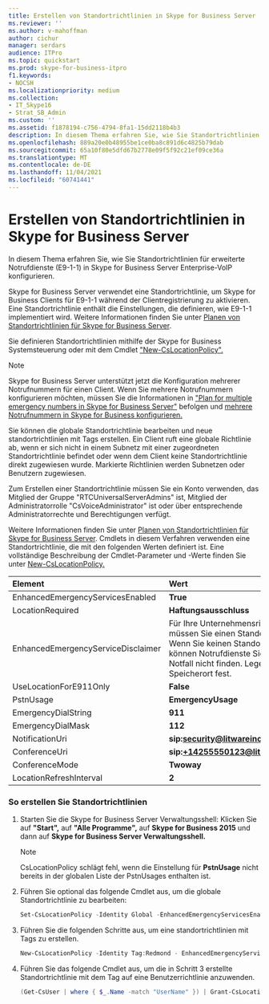 ```yaml
---
title: Erstellen von Standortrichtlinien in Skype for Business Server
ms.reviewer: ''
ms.author: v-mahoffman
author: cichur
manager: serdars
audience: ITPro
ms.topic: quickstart
ms.prod: skype-for-business-itpro
f1.keywords:
- NOCSH
ms.localizationpriority: medium
ms.collection:
- IT_Skype16
- Strat_SB_Admin
ms.custom: ''
ms.assetid: f1878194-c756-4794-8fa1-15dd2118b4b3
description: In diesem Thema erfahren Sie, wie Sie Standortrichtlinien für erweiterte Notrufdienste (E9-1-1) in Skype for Business Server Enterprise-VoIP konfigurieren.
ms.openlocfilehash: 889a20e0b48955be1ce0ba8c891d6c4825b79dab
ms.sourcegitcommit: 65a10f80e5dfd67b2778e09f5f92c21ef09ce36a
ms.translationtype: MT
ms.contentlocale: de-DE
ms.lasthandoff: 11/04/2021
ms.locfileid: "60741441"
---
```

# <a name="create-location-policies-in-skype-for-business-server"></a>Erstellen von Standortrichtlinien in Skype for Business Server

In diesem Thema erfahren Sie, wie Sie Standortrichtlinien für erweiterte Notrufdienste (E9-1-1) in Skype for Business Server Enterprise-VoIP konfigurieren. 

Skype for Business Server verwendet eine Standortrichtlinie, um Skype for Business Clients für E9-1-1 während der Clientregistrierung zu aktivieren. Eine Standortrichtlinie enthält die Einstellungen, die definieren, wie E9-1-1 implementiert wird. Weitere Informationen finden Sie unter [Planen von Standortrichtlinien für Skype for Business Server](../../plan-your-deployment/enterprise-voice-solution/location-policies.md).

Sie definieren Standortrichtlinien mithilfe der Skype for Business Systemsteuerung oder mit dem Cmdlet ["New-CsLocationPolicy".](/powershell/module/skype/new-cslocationpolicy?view=skype-ps)

> [!NOTE]
> Skype for Business Server unterstützt jetzt die Konfiguration mehrerer Notrufnummern für einen Client. Wenn Sie mehrere Notrufnummern konfigurieren möchten, müssen Sie die Informationen in ["Plan for multiple emergency numbers in Skype for Business Server"](../../plan-your-deployment/enterprise-voice-solution/multiple-emergency-numbers.md) befolgen und [mehrere Notrufnummern in Skype for Business konfigurieren.](configure-multiple-emergency-numbers.md) 

Sie können die globale Standortrichtlinie bearbeiten und neue standortrichtlinien mit Tags erstellen. Ein Client ruft eine globale Richtlinie ab, wenn er sich nicht in einem Subnetz mit einer zugeordneten Standortrichtlinie befindet oder wenn dem Client keine Standortrichtlinie direkt zugewiesen wurde. Markierte Richtlinien werden Subnetzen oder Benutzern zugewiesen. 

Zum Erstellen einer Standortrichtlinie müssen Sie ein Konto verwenden, das Mitglied der Gruppe "RTCUniversalServerAdmins" ist, Mitglied der Administratorrolle "CsVoiceAdministrator" ist oder über entsprechende Administratorrechte und Berechtigungen verfügt.

Weitere Informationen finden Sie unter [Planen von Standortrichtlinien für Skype for Business Server](../../plan-your-deployment/enterprise-voice-solution/location-policies.md). Cmdlets in diesem Verfahren verwenden eine Standortrichtlinie, die mit den folgenden Werten definiert ist. Eine vollständige Beschreibung der Cmdlet-Parameter und -Werte finden Sie unter [New-CsLocationPolicy.](/powershell/module/skype/new-cslocationpolicy?view=skype-ps)


| **Element**                               | **Wert**                                                                                                                                                                          |
|:------------------------------------------|:-----------------------------------------------------------------------------------------------------------------------------------------------------------------------------------|
| EnhancedEmergencyServicesEnabled  <br/>   | **True** <br/>                                                                                                                                                                     |
| LocationRequired  <br/>                   | **Haftungsausschluss** <br/>                                                                                                                                                               |
| EnhancedEmergencyServiceDisclaimer  <br/> | Für Ihre Unternehmensrichtlinie müssen Sie einen Standort festlegen. Wenn Sie keinen Standort festlegen, können Notrufdienste Sie in einem Notfall nicht finden. Legen Sie einen Speicherort fest.  <br/> |
| UseLocationForE911Only  <br/>             | **False** <br/>                                                                                                                                                                    |
| PstnUsage  <br/>                          | **EmergencyUsage** <br/>                                                                                                                                                           |
| EmergencyDialString  <br/>                | **911** <br/>                                                                                                                                                                      |
| EmergencyDialMask  <br/>                  | **112** <br/>                                                                                                                                                                      |
| NotificationUri  <br/>                    | <strong>sip:security@litwareinc.com</strong> <br/>                                                                                                                                 |
| ConferenceUri  <br/>                      | <strong>sip:+14255550123@litwareinc.com</strong> <br/>                                                                                                                             |
| ConferenceMode  <br/>                     | **Twoway** <br/>                                                                                                                                                                   |
| LocationRefreshInterval  <br/>            | **2** <br/>                                                                                                                                                                        |

### <a name="to-create-location-policies"></a>So erstellen Sie Standortrichtlinien

1. Starten Sie die Skype for Business Server Verwaltungsshell: Klicken Sie auf **"Start",** auf **"Alle Programme",** auf **Skype for Business 2015** und dann auf **Skype for Business Server Verwaltungsshell.**

    > [!NOTE]
    > CsLocationPolicy schlägt fehl, wenn die Einstellung für **PstnUsage** nicht bereits in der globalen Liste der PstnUsages enthalten ist.

2. Führen Sie optional das folgende Cmdlet aus, um die globale Standortrichtlinie zu bearbeiten:

   ```powershell
   Set-CsLocationPolicy -Identity Global -EnhancedEmergencyServicesEnabled $true -LocationRequired "disclaimer" -EnhancedEmergencyServiceDisclaimer "Your company policy requires you to set a location. If you do not set a location emergency services will not be able to locate you in an emergency. Please set a location." -PstnUsage "emergencyUsage" -EmergencyDialString "911" -ConferenceMode "twoway" -ConferenceUri "sip:+14255550123@litwareinc.com" -EmergencyDialMask "112" NotificationUri "sip:security@litwareinc.com" -UseLocationForE911Only $true -LocationRefreshInterval 2
   ```

3. Führen Sie die folgenden Schritte aus, um eine standortrichtlinien mit Tags zu erstellen.

   ```powershell
   New-CsLocationPolicy -Identity Tag:Redmond - EnhancedEmergencyServicesEnabled $true -LocationRequired "disclaimer" -EnhancedEmergencyServiceDisclaimer "Your company policy requires you to set a location. If you do not set a location emergency services will not be able to locate you in an emergency. Please set a location." -UseLocationForE911Only $false -PstnUsage "EmergencyUsage" -EmergencyDialString "911" -EmergencyDialMask "112" -NotificationUri "sip:security@litwareinc.com" -ConferenceUri "sip:+14255550123@litwareinc.com" -ConferenceMode "twoway" -LocationRefreshInterval 2
   ```

4. Führen Sie das folgende Cmdlet aus, um die in Schritt 3 erstellte Standortrichtlinie mit dem Tag auf eine Benutzerrichtlinie anzuwenden.

   ```powershell
   (Get-CsUser | where { $_.Name -match "UserName" }) | Grant-CsLocationPolicy -PolicyName Redmond
   ```